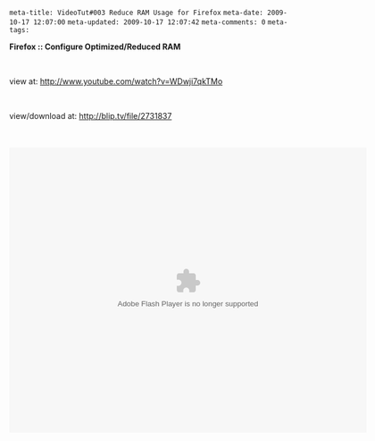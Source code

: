 ```meta-title: VideoTut#003 Reduce RAM Usage for Firefox```
```meta-date: 2009-10-17 12:07:00```
```meta-updated: 2009-10-17 12:07:42```
```meta-comments: 0```
```meta-tags: ```



<div class="css-full-post-content js-full-post-content">


<b>Firefox :: Configure Optimized/Reduced RAM
</b>
<br/>

<br/>

view at:
<a href="http://www.youtube.com/watch?v=WDwji7qkTMo">http://www.youtube.com/watch?v=WDwji7qkTMo
</a>
<br/>

<br/>

view/download at:
<a href="http://blip.tv/file/2731837">http://blip.tv/file/2731837
</a>

<br/>

<br/>


<embed src="http://blip.tv/play/AYGn%2Bk0A" type="application/x-shockwave-flash" width="640" height="510" allowscriptaccess="always" allowfullscreen="true">
</embed>


</div>
